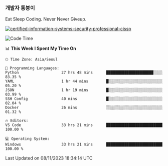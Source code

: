 ### 개발자 통붕이
Eat Sleep Coding.
Never Never Giveup.

[![certified-information-systems-security-professional-cissp](https://user-images.githubusercontent.com/44606727/157613689-acd84ec6-5f8f-4e79-89d9-a8d51f033634.png)](https://www.credly.com/badges/f394a010-85a0-450b-9136-8043af01d71c/public_url)

<!--START_SECTION:waka-->
![Code Time](http://img.shields.io/badge/Code%20Time-2%2C034%20hrs%202%20mins-blue)

📊 **This Week I Spent My Time On** 

```text
🕑︎ Time Zone: Asia/Seoul

💬 Programming Languages: 
Python                   27 hrs 48 mins      █████████████████████░░░░   83.35 % 
YAML                     1 hr 44 mins        █░░░░░░░░░░░░░░░░░░░░░░░░   05.20 % 
JSON                     1 hr 19 mins        █░░░░░░░░░░░░░░░░░░░░░░░░   03.99 % 
SSH Config               40 mins             █░░░░░░░░░░░░░░░░░░░░░░░░   02.04 % 
Docker                   26 mins             ░░░░░░░░░░░░░░░░░░░░░░░░░   01.32 % 

🔥 Editors: 
VS Code                  33 hrs 21 mins      █████████████████████████   100.00 % 

💻 Operating System: 
Windows                  33 hrs 21 mins      █████████████████████████   100.00 % 
```


 Last Updated on 08/11/2023 18:34:14 UTC
<!--END_SECTION:waka-->
